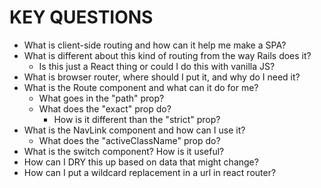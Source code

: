 # KEY QUESTIONS
- What is client-side routing and how can it help me make a SPA?
- What is different about this kind of routing from the way Rails does it?
  - Is this just a React thing or could I do this with vanilla JS?
- What is browser router, where should I put it, and why do I need it?
- What is the Route component and what can it do for me?
  - What goes in the "path" prop?
  - What does the "exact" prop do?
    - How is it different than the "strict" prop?
- What is the NavLink component and how can I use it?
  - What does the "activeClassName" prop do?
- What is the switch component? How is it useful?
- How can I DRY this up based on data that might change?
- How can I put a wildcard replacement in a url in react router?
